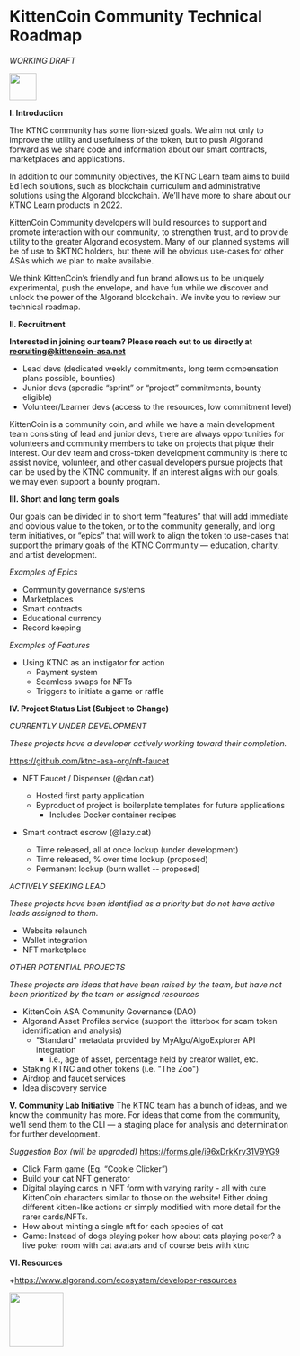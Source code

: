 # KittenCoin Community Technical Roadmap #
_WORKING DRAFT_

<img src="https://user-images.githubusercontent.com/93789515/147427563-2eb74fb5-824a-4512-b04d-205e295f93db.png" width="48">

**I. Introduction**

The KTNC community has some lion-sized goals. We aim not only to improve the utility and usefulness of the token, but to push Algorand forward as we share code and information about our smart contracts, marketplaces and applications. 

In addition to our community objectives, the KTNC Learn team aims to build EdTech solutions, such as blockchain curriculum and administrative solutions using the Algorand blockchain. We’ll have more to share about our KTNC Learn products in 2022.

KittenCoin Community developers will build resources to support and promote interaction with our community, to strengthen trust, and to provide utility to the greater Algorand ecosystem. Many of our planned systems will be of use to $KTNC holders, but there will be obvious use-cases for other ASAs which we plan to make available. 

We think KittenCoin’s friendly and fun brand allows us to be uniquely experimental, push the envelope, and have fun while we discover and unlock the power of the Algorand blockchain. We invite you to review our technical roadmap. 

**II. Recruitment**

**Interested in joining our team? Please reach out to us directly at recruiting@kittencoin-asa.net**

+ Lead devs (dedicated weekly commitments, long term compensation plans possible, bounties) 
+ Junior devs (sporadic “sprint” or “project” commitments, bounty eligible)
+ Volunteer/Learner devs (access to the resources, low commitment level)

KittenCoin is a community coin, and while we have a main development team consisting of lead and junior devs, there are always opportunities for volunteers and community members to take on projects that pique their interest. Our dev team and cross-token development community is there to assist novice, volunteer, and other casual developers pursue projects that can be used by the KTNC community. If an interest aligns with our goals, we may even support a bounty program.

**III. Short and long term goals**

Our goals can be divided in to short term “features” that will add immediate and obvious value to the token, or to the community generally, and long term initiatives, or “epics” that will work to align the token to use-cases that support the primary goals of the KTNC Community — education, charity, and artist development.

_Examples of Epics_
+ Community governance systems
+ Marketplaces
+ Smart contracts
+ Educational currency
+ Record keeping

_Examples of Features_
+ Using KTNC as an instigator for action
  + Payment system
  + Seamless swaps for NFTs
  + Triggers to initiate a game or raffle
 

**IV. Project Status List (Subject to Change)**

_CURRENTLY UNDER DEVELOPMENT_

_These projects have a developer actively working toward their completion._

https://github.com/ktnc-asa-org/nft-faucet

+ NFT Faucet / Dispenser (@dan.cat)
  + Hosted first party application
  + Byproduct of project is boilerplate templates for future applications
    + Includes Docker container recipes

+ Smart contract escrow (@lazy.cat)
  + Time released, all at once lockup (under development)
  + Time released, % over time lockup (proposed)
  + Permanent lockup (burn wallet -- proposed)

_ACTIVELY SEEKING LEAD_

_These projects have been identified as a priority but do not have active leads assigned to them._

+ Website relaunch 
+ Wallet integration
+ NFT marketplace

_OTHER POTENTIAL PROJECTS_

_These projects are ideas that have been raised by the team, but have not been prioritized by the team or assigned resources_

+ KittenCoin ASA Community Governance (DAO)
+ Algorand Asset Profiles service (support the litterbox for scam token identification and analysis)
  + "Standard" metadata provided by MyAlgo/AlgoExplorer API integration
    + i.e., age of asset, percentage held by creator wallet, etc.
+ Staking KTNC and other tokens (i.e. "The Zoo")
+ Airdrop and faucet services
+ Idea discovery service

**V. Community Lab Initiative**
The KTNC team has a bunch of ideas, and we know the community has more. For ideas that come from the community, we’ll send them to the CLI — a staging place for analysis and determination for further development.

_Suggestion Box (will be upgraded)_
https://forms.gle/i96xDrkKry31V9YG9

+ Click Farm game (Eg. “Cookie Clicker”)
+ Build your cat NFT generator
+ Digital playing cards in NFT form with varying rarity - all with cute KittenCoin characters similar to those on the website! Either doing different kitten-like actions or simply modified with more detail for the rarer cards/NFTs.
+ How about minting a single nft for each species of cat
+ Game: Instead of dogs playing poker how about cats playing poker? a live poker room with cat avatars and of course bets with ktnc

**VI. Resources**

+https://www.algorand.com/ecosystem/developer-resources


<img src="https://user-images.githubusercontent.com/93789515/147427913-4e2f1893-64d4-4607-942a-29d4f459fbc5.png" width="96">
